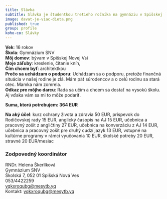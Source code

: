 ```yaml
---
title: Slávka
subtitle: Slávka je študentkou tretieho ročníka na gymnáziu v Spišskej Novej Vsi.  
image: davat-je-viac-dieta.png
published: true
group: profile
koho-co: Slávky
---
```

**Vek**: 16 rokov  
**Škola**: Gymnázium SNV        
**Môj domov**: bývam v Spišskej Novej Vsi  
**Moje záľuby**: kreslenie, čítanie kníh,   
**Čím chcem byť**: architektkou                                                                            
**Prečo sa uchádzam o podporu**: Uchádzam sa o podporu, pretože finančná situácia v našej rodine je zlá. Mám päť súrodencov a o celú rodinu sa stará otec. Mamka nám zomrela.                               
**Odkaz pre môjho darcu**: Rada sa učím a chcem sa dostať na vysokú školu. Aj vďaka vám sa mi to môže podariť. 

**Suma, ktorú potrebujem: 364 EUR** 

**Na aký účel**: kurz ochrany života a zdravia 50 EUR, príspevok do Rodičovskej rady 15 EUR, anglický časopis na AJ  15 EUR, učebnica a pracovný zošit z angličtiny 27 EUR,
učebnica na konverzáciu z AJ 14 EUR, učebnica a pracovný zošit pre druhý cudzí jazyk 13 EUR, vstupné na kultúrne programy v rámci vyučovania 10 EUR, školské potreby 20 EUR, stravné 20 EUR/mesiac

### Zodpovedný koordinátor

RNDr. Helena Škerlíková  
Gymnázium SNV  
Školská 7, 052 01 Spišská Nová Ves  
053/4422259  
<yqkxroqubg@mesytb.yq>  
Kontakt: <yqkxroqubg@mesytb.yq>  
